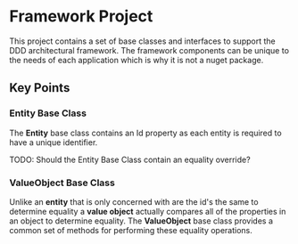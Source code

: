 # Framework Project
This project contains a set of base classes and interfaces to support the DDD architectural framework.  The framework components can be unique to the needs of each application which is why it is not a nuget package.

## Key Points

### Entity Base Class
The **Entity** base class contains an Id property as each entity is required to have a unique identifier. 

TODO: Should the Entity Base Class contain an equality override?

### ValueObject Base Class
Unlike an **entity** that is only concerned with are the id's the same to determine equality a **value object** actually compares all of the properties in an object to determine equality.  The **ValueObject** base class provides a common set of methods for performing these equality operations.

